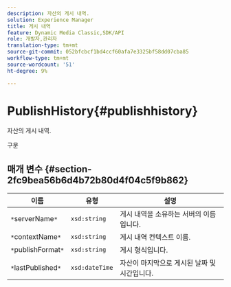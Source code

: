 ```yaml
---
description: 자산의 게시 내역.
solution: Experience Manager
title: 게시 내역
feature: Dynamic Media Classic,SDK/API
role: 개발자,관리자
translation-type: tm+mt
source-git-commit: 052bfcbcf1bd4ccf60afa7e3325bf58dd07cba85
workflow-type: tm+mt
source-wordcount: '51'
ht-degree: 9%

---
```



# PublishHistory{#publishhistory}

자산의 게시 내역.

구문

## 매개 변수 {#section-2fc9bea56b6d4b72b80d4f04c5f9b862}

| 이름 | 유형 | 설명 |
|---|---|---|
| `*`serverName`*` | `xsd:string` | 게시 내역을 소유하는 서버의 이름입니다. |
| `*`contextName`*` | `xsd:string` | 게시 내역 컨텍스트 이름. |
| `*`publishFormat`*` | `xsd:string` | 게시 형식입니다. |
| `*`lastPublished`*` | `xsd:dateTime` | 자산이 마지막으로 게시된 날짜 및 시간입니다. |

